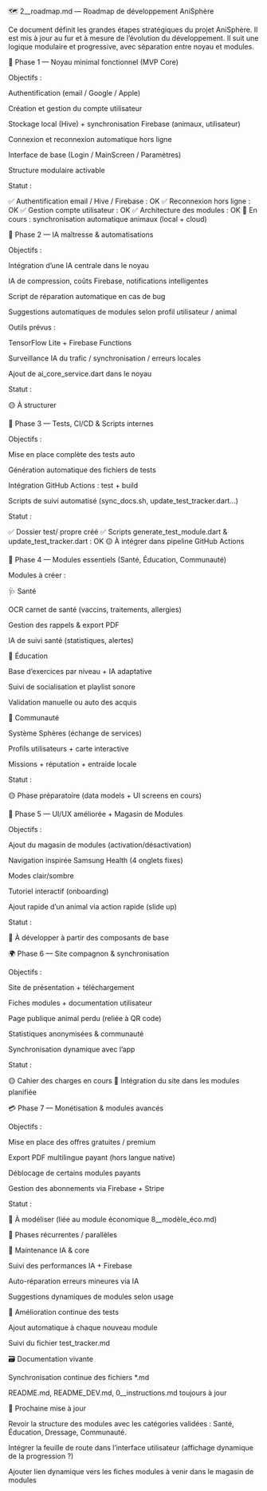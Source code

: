 🗺️ 2__roadmap.md — Roadmap de développement AniSphère

Ce document définit les grandes étapes stratégiques du projet AniSphère. Il est mis à jour au fur et à mesure de l’évolution du développement. Il suit une logique modulaire et progressive, avec séparation entre noyau et modules.

🚀 Phase 1 — Noyau minimal fonctionnel (MVP Core)

Objectifs :

Authentification (email / Google / Apple)

Création et gestion du compte utilisateur

Stockage local (Hive) + synchronisation Firebase (animaux, utilisateur)

Connexion et reconnexion automatique hors ligne

Interface de base (Login / MainScreen / Paramètres)

Structure modulaire activable

Statut :

✅ Authentification email / Hive / Firebase : OK
✅ Reconnexion hors ligne : OK
✅ Gestion compte utilisateur : OK
✅ Architecture des modules : OK
🔄 En cours : synchronisation automatique animaux (local + cloud)

🧠 Phase 2 — IA maîtresse & automatisations

Objectifs :

Intégration d’une IA centrale dans le noyau

IA de compression, coûts Firebase, notifications intelligentes

Script de réparation automatique en cas de bug

Suggestions automatiques de modules selon profil utilisateur / animal

Outils prévus :

TensorFlow Lite + Firebase Functions

Surveillance IA du trafic / synchronisation / erreurs locales

Ajout de ai_core_service.dart dans le noyau

Statut :

🟡 À structurer

🧪 Phase 3 — Tests, CI/CD & Scripts internes

Objectifs :

Mise en place complète des tests auto

Génération automatique des fichiers de tests

Intégration GitHub Actions : test + build

Scripts de suivi automatisé (sync_docs.sh, update_test_tracker.dart...)

Statut :

✅ Dossier test/ propre créé
✅ Scripts generate_test_module.dart & update_test_tracker.dart : OK
🟡 À intégrer dans pipeline GitHub Actions

🧩 Phase 4 — Modules essentiels (Santé, Éducation, Communauté)

Modules à créer :

🩺 Santé

OCR carnet de santé (vaccins, traitements, allergies)

Gestion des rappels & export PDF

IA de suivi santé (statistiques, alertes)

🧠 Éducation

Base d’exercices par niveau + IA adaptative

Suivi de socialisation et playlist sonore

Validation manuelle ou auto des acquis

👥 Communauté

Système Sphères (échange de services)

Profils utilisateurs + carte interactive

Missions + réputation + entraide locale

Statut :

🟡 Phase préparatoire (data models + UI screens en cours)

📱 Phase 5 — UI/UX améliorée + Magasin de Modules

Objectifs :

Ajout du magasin de modules (activation/désactivation)

Navigation inspirée Samsung Health (4 onglets fixes)

Modes clair/sombre

Tutoriel interactif (onboarding)

Ajout rapide d’un animal via action rapide (slide up)

Statut :

🔲 À développer à partir des composants de base

🌍 Phase 6 — Site compagnon & synchronisation

Objectifs :

Site de présentation + téléchargement

Fiches modules + documentation utilisateur

Page publique animal perdu (reliée à QR code)

Statistiques anonymisées & communauté

Synchronisation dynamique avec l’app

Statut :

🟡 Cahier des charges en cours
🔄 Intégration du site dans les modules planifiée

💳 Phase 7 — Monétisation & modules avancés

Objectifs :

Mise en place des offres gratuites / premium

Export PDF multilingue payant (hors langue native)

Déblocage de certains modules payants

Gestion des abonnements via Firebase + Stripe

Statut :

🔲 À modéliser (liée au module économique 8__modèle_éco.md)

🔁 Phases récurrentes / parallèles

🔄 Maintenance IA & core

Suivi des performances IA + Firebase

Auto-réparation erreurs mineures via IA

Suggestions dynamiques de modules selon usage

🧪 Amélioration continue des tests

Ajout automatique à chaque nouveau module

Suivi du fichier test_tracker.md

🗃️ Documentation vivante

Synchronisation continue des fichiers *.md

README.md, README_DEV.md, 0__instructions.md toujours à jour

🧭 Prochaine mise à jour

Revoir la structure des modules avec les catégories validées : Santé, Éducation, Dressage, Communauté.

Intégrer la feuille de route dans l’interface utilisateur (affichage dynamique de la progression ?)

Ajouter lien dynamique vers les fiches modules à venir dans le magasin de modules

